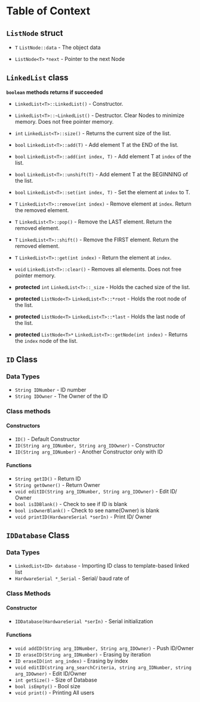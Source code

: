 # **Table of Context**

## `ListNode` struct

- `T` `ListNode::data` - The object data

- `ListNode<T>` `*next` - Pointer to the next Node

## `LinkedList` class

**`boolean` methods returns if succeeded**

- `LinkedList<T>::LinkedList()` - Constructor.

- `LinkedList<T>::~LinkedList()` - Destructor. Clear Nodes to minimize memory. Does not free pointer memory.

- `int` `LinkedList<T>::size()` - Returns the current size of the list.

- `bool` `LinkedList<T>::add(T)` - Add element T at the END of the list.

- `bool` `LinkedList<T>::add(int index, T)` - Add element T at `index` of the list.

- `bool` `LinkedList<T>::unshift(T)` - Add element T at the BEGINNING of the list.

- `bool` `LinkedList<T>::set(int index, T)` - Set the element at `index` to T.

- `T` `LinkedList<T>::remove(int index)` - Remove element at `index`. Return the removed element.

- `T` `LinkedList<T>::pop()` - Remove the LAST element. Return the removed element.

- `T` `LinkedList<T>::shift()` - Remove the FIRST element. Return the removed element.

- `T` `LinkedList<T>::get(int index)` - Return the element at `index`.

- `void` `LinkedList<T>::clear()` - Removes all elements. Does not free pointer memory.

- **protected** `int` `LinkedList<T>::_size` - Holds the cached size of the list.

- **protected** `ListNode<T>` `LinkedList<T>::*root` - Holds the root node of the list.

- **protected** `ListNode<T>` `LinkedList<T>::*last` - Holds the last node of the list.

- **protected** `ListNode<T>*` `LinkedList<T>::getNode(int index)` - Returns the `index` node of the list.

## `ID` Class

### Data Types
- `String IDNumber` - ID number
- `String IDOwner`  - The Owner of the ID

### Class methods

#### Constructors
- `ID()` 										- Default Constructor
- `ID(String arg_IDNumber, String arg_IDOwner)` - Constructor
- `ID(String arg_IDNumber)` 					- Another Constructor only with ID 

#### Functions
- `String getID()`											- Return ID
- `String getOwner()`										- Return Owner
- `void editID(String arg_IDNumber, String arg_IDOwner)`	- Edit ID/ Owner
- `bool isIDBlank()`										- Check to see if ID is blank
- `bool isOwnerBlank()`										- Check to see name(Owner) is blank
- `void printID(HardwareSerial *serIn)` 					- Print ID/ Owner 
				
	
## `IDDatabase` Class

### Data Types
- `LinkedList<ID> database` - Importing ID class to template-based linked list
- `HardwareSerial *_Serial` - Serial/ baud rate of 

### Class Methods

#### Constructor
- `IDDatabase(HardwareSerial *serIn)` 					- Serial initialization

#### Functions	
- `void addID(String arg_IDNumber, String arg_IDOwner)` 							- Push ID/Owner
- `ID eraseID(String arg_IDNumber)` 												- Erasing by iteration 
- `ID eraseID(int arg_index)`														- Erasing by index
- `void editID(string arg_searchCriteria, string arg_IDNumber, string arg_IDOwner)` - Edit ID/Owner
- `int getSize()`																	- Size of Database
- `bool isEmpty()`																	- Bool size
- `void print()` 																  	- Printing All users
		
		
		
		
		
		
		
		
		
		
		
		
		
		
		
		
		
		
		
		
		
		
		
